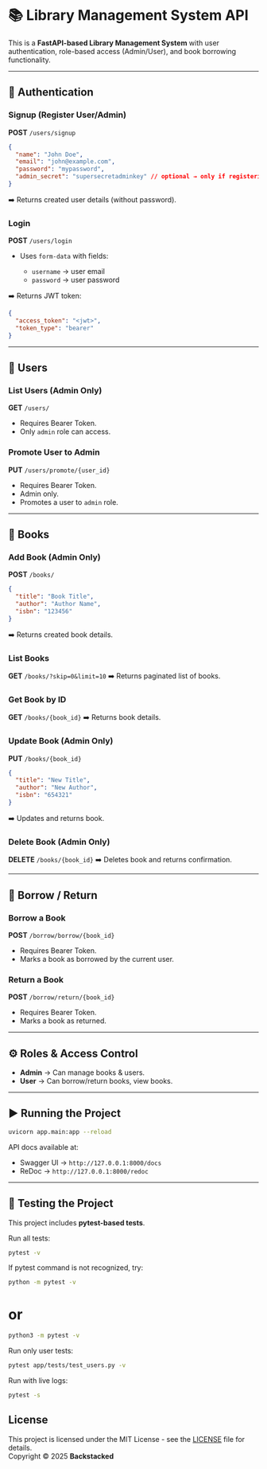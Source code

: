 # 📚 Library Management System API

This is a **FastAPI-based Library Management System** with user authentication, role-based access (Admin/User), and book borrowing functionality.

---

## 🔑 Authentication

### Signup (Register User/Admin)

**POST** `/users/signup`

```json
{
  "name": "John Doe",
  "email": "john@example.com",
  "password": "mypassword",
  "admin_secret": "supersecretadminkey" // optional → only if registering as admin
}
```

➡️ Returns created user details (without password).

### Login

**POST** `/users/login`

- Uses `form-data` with fields:

  - `username` → user email
  - `password` → user password

➡️ Returns JWT token:

```json
{
  "access_token": "<jwt>",
  "token_type": "bearer"
}
```

---

## 👤 Users

### List Users (Admin Only)

**GET** `/users/`

- Requires Bearer Token.
- Only `admin` role can access.

### Promote User to Admin

**PUT** `/users/promote/{user_id}`

- Requires Bearer Token.
- Admin only.
- Promotes a user to `admin` role.

---

## 📖 Books

### Add Book (Admin Only)

**POST** `/books/`

```json
{
  "title": "Book Title",
  "author": "Author Name",
  "isbn": "123456"
}
```

➡️ Returns created book details.

### List Books

**GET** `/books/?skip=0&limit=10`
➡️ Returns paginated list of books.

### Get Book by ID

**GET** `/books/{book_id}`
➡️ Returns book details.

### Update Book (Admin Only)

**PUT** `/books/{book_id}`

```json
{
  "title": "New Title",
  "author": "New Author",
  "isbn": "654321"
}
```

➡️ Updates and returns book.

### Delete Book (Admin Only)

**DELETE** `/books/{book_id}`
➡️ Deletes book and returns confirmation.

---

## 📕 Borrow / Return

### Borrow a Book

**POST** `/borrow/borrow/{book_id}`

- Requires Bearer Token.
- Marks a book as borrowed by the current user.

### Return a Book

**POST** `/borrow/return/{book_id}`

- Requires Bearer Token.
- Marks a book as returned.

---

## ⚙️ Roles & Access Control

- **Admin** → Can manage books & users.
- **User** → Can borrow/return books, view books.

---

## ▶️ Running the Project

```bash
uvicorn app.main:app --reload
```

API docs available at:

- Swagger UI → `http://127.0.0.1:8000/docs`
- ReDoc → `http://127.0.0.1:8000/redoc`

---

## 🧪 Testing the Project

This project includes **pytest-based tests**.

Run all tests:

```bash
pytest -v
```

If pytest command is not recognized, try:

```bash
python -m pytest -v
```

# or

```bash
python3 -m pytest -v
```

Run only user tests:

```bash
pytest app/tests/test_users.py -v
```

Run with live logs:

```bash
pytest -s
```

## License

This project is licensed under the MIT License - see the [LICENSE](./LICENSE) file for details.  
Copyright © 2025 **Backstacked**
